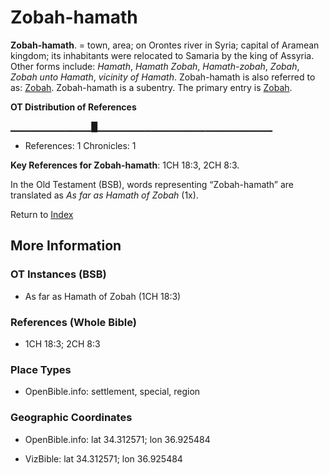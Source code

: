 # Zobah-hamath
**Zobah-hamath**. 
= town, area; on Orontes river in Syria; capital of Aramean kingdom; its inhabitants were relocated to Samaria by the king of Assyria. 
Other forms include: 
*Hamath*, *Hamath Zobah*, *Hamath-zobah*, *Zobah*, *Zobah unto Hamath*, *vicinity of Hamath*. 
Zobah-hamath is also referred to as: 
[Zobah](Zobah.md). 
Zobah-hamath is a subentry. The primary entry is 
[Zobah](Zobah.md). 


**OT Distribution of References**

▁▁▁▁▁▁▁▁▁▁▁▁█▁▁▁▁▁▁▁▁▁▁▁▁▁▁▁▁▁▁▁▁▁▁▁▁▁▁
* References: 1 Chronicles: 1



**Key References for Zobah-hamath**: 
1CH 18:3, 2CH 8:3. 


In the Old Testament (BSB), words representing “Zobah-hamath” are translated as 
*As far as Hamath of Zobah* (1x). 




Return to [Index](00-Index.md)

## More Information

### OT Instances (BSB)

* As far as Hamath of Zobah (1CH 18:3)



### References (Whole Bible)

* 1CH 18:3; 2CH 8:3


### Place Types

* OpenBible.info: settlement, special, region



### Geographic Coordinates

* OpenBible.info: lat 34.312571; lon 36.925484

* VizBible: lat 34.312571; lon 36.925484




